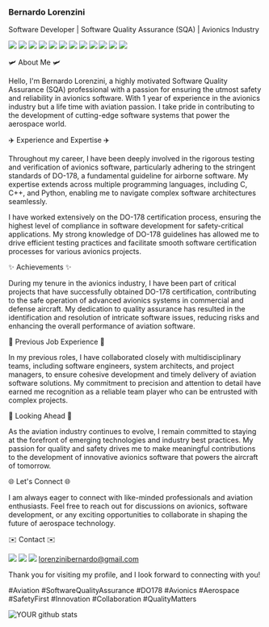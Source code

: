 
### Bernardo Lorenzini

Software Developer | Software Quality Assurance (SQA) | Avionics Industry

[<img src="https://img.shields.io/badge/Python-FFD43B?style=for-the-badge&logo=python&logoColor=blue">](https://github.com/bernardolorenzini/Python_Projects) [<img src="https://img.shields.io/badge/C-00599C?style=for-the-badge&logo=c&logoColor=white">](https://github.com/bernardolorenzini/jogoBillyChloe) [<img src="https://img.shields.io/badge/C%2B%2B-00599C?style=for-the-badge&logo=c%2B%2B&logoColor=white">](https://github.com/bernardolorenzini/inheritanceInCPP) [<img src="https://img.shields.io/badge/MySQL-005C84?style=for-the-badge&logo=mysql&logoColor=white">](https://github.com/bernardolorenzini/Python_Projects) [<img src="https://img.shields.io/badge/gimp-5C5543?style=for-the-badge&logo=gimp&logoColor=white">]((https://github.com/bernardolorenzini/AvionicsDisplay)) [<img src="https://img.shields.io/badge/Flask-000000?style=for-the-badge&logo=flask&logoColor=white">]((https://github.com/bernardolorenzini/Python_Projects)) [<img src="https://img.shields.io/badge/OpenCV-27338e?style=for-the-badge&logo=OpenCV&logoColor=white">](https://github.com/bernardolorenzini/AvionicsDisplay) [<img src="https://img.shields.io/badge/OpenGL-FFFFFF?style=for-the-badge&logo=opengl">](https://github.com/bernardolorenzini/AvionicsDisplay) [<img src="https://img.shields.io/badge/Selenium-43B02A?style=for-the-badge&logo=Selenium&logoColor=white">](https://github.com/bernardolorenzini/Python_Projects) [<img src="https://img.shields.io/badge/HTML5-E34F26?style=for-the-badge&logo=html5&logoColor=white">](https://github.com/bernardolorenzini/cvd-estagio-investimentos-Bernardo-Lorenzini) [<img src="https://img.shields.io/badge/CSS3-1572B6?style=for-the-badge&logo=css3&logoColor=white">](https://github.com/bernardolorenzini/cvd-estagio-investimentos-Bernardo-Lorenzini) [<img src="https://img.shields.io/badge/CMake-064F8C?style=for-the-badge&logo=cmake&logoColor=white">](https://github.com/bernardolorenzini/inheritanceInCPP)

    

🛩️ About Me 🛩️

Hello, I'm Bernardo Lorenzini, a highly motivated Software Quality Assurance (SQA) professional with a passion for ensuring the utmost safety and reliability in avionics software. With 1 year of experience in the avionics industry but a life time with aviation passion. I take pride in contributing to the development of cutting-edge software systems that power the aerospace world.

✈️ Experience and Expertise ✈️

Throughout my career, I have been deeply involved in the rigorous testing and verification of avionics software, particularly adhering to the stringent standards of DO-178, a fundamental guideline for airborne software. My expertise extends across multiple programming languages, including C, C++, and Python, enabling me to navigate complex software architectures seamlessly.

I have worked extensively on the DO-178 certification process, ensuring the highest level of compliance in software development for safety-critical applications. My strong knowledge of DO-178 guidelines has allowed me to drive efficient testing practices and facilitate smooth software certification processes for various avionics projects.

✨ Achievements ✨

During my tenure in the avionics industry, I have been part of critical projects that have successfully obtained DO-178 certification, contributing to the safe operation of advanced avionics systems in commercial and defense aircraft. My dedication to quality assurance has resulted in the identification and resolution of intricate software issues, reducing risks and enhancing the overall performance of aviation software.

💼 Previous Job Experience 💼

In my previous roles, I have collaborated closely with multidisciplinary teams, including software engineers, system architects, and project managers, to ensure cohesive development and timely delivery of aviation software solutions. My commitment to precision and attention to detail have earned me recognition as a reliable team player who can be entrusted with complex projects.

🚀 Looking Ahead 🚀

As the aviation industry continues to evolve, I remain committed to staying at the forefront of emerging technologies and industry best practices. My passion for quality and safety drives me to make meaningful contributions to the development of innovative avionics software that powers the aircraft of tomorrow.

🌐 Let's Connect 🌐

I am always eager to connect with like-minded professionals and aviation enthusiasts. Feel free to reach out for discussions on avionics, software development, or any exciting opportunities to collaborate in shaping the future of aerospace technology.


✉️ Contact ✉️

[<img src="https://img.shields.io/badge/linkedin-%230077B5.svg?&style=for-the-badge&logo=linkedin&logoColor=white">](https://www.linkedin.com/in/bernardolorenzini/)
[<img src = "https://img.shields.io/badge/instagram-%23E4405F.svg?&style=for-the-badge&logo=instagram&logoColor=white">](https://www.instagram.com/bernlore/) [<img src="https://img.shields.io/badge/Gmail-D14836?style=for-the-badge&logo=gmail&logoColor=white">](lorenzinibernardo@gmail.com) lorenzinibernardo@gmail.com


Thank you for visiting my profile, and I look forward to connecting with you!

#Aviation #SoftwareQualityAssurance #DO178 #Avionics #Aerospace #SafetyFirst #Innovation #Collaboration #QualityMatters

![YOUR github stats](https://github-readme-stats.vercel.app/api?username=bernardolorenzini)


